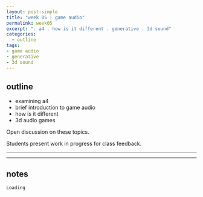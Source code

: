 ```yaml
---
layout: post-simple
title: "week 05 | game audio"
permalink: week05
excerpt: ". a4 . how is it different . generative . 3d sound"
categories:
  - outline
tags:
- game audio
- generative
- 3d sound
---
```


## outline

* examining a4
* brief introduction to game audio
* how is it different
* 3d audio games

Open discussion on these topics.

Students present work in progress for class feedback.

---
---

## notes

`Loading`
